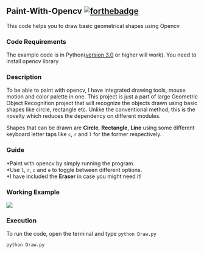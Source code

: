 ## Paint-With-Opencv  [![forthebadge](https://forthebadge.com/images/badges/made-with-python.svg)](https://forthebadge.com)
This code helps you to draw basic geometrical shapes using Opencv

### Code Requirements
The example code is in Python([version 3.0](https://www.python.org/download/releases/3.0/) or higher will work).
You need to install opencv library


### Description

To be able to paint with opencv, I have integrated drawing tools, mouse motion and color palette in one. This project is just a part of large Geometric Object Recognition project that will recognize the objects drawn using basic shapes like circle, rectangle etc. Unlike the conventional method, this is the novelty which reduces the dependency on different modules.  

Shapes that can be drawn are **Circle**, **Rectangle**, **Line** using some different keyboard letter taps like `c`, `r` and `l` for the former respectively.


### Guide

*Paint with opencv by simply running the program.  
*Use `l`, `r`, `c` and `e` to toggle between different options.  
*I have included the **Eraser** in case you might need it!  

### Working Example 

<img src="https://github.com/pulkitd2699/Paint-With-Opencv/blob/master/demo.gif">


### Execution
To run the code, open the terminal and type `python Draw.py`

```
python Draw.py
```
